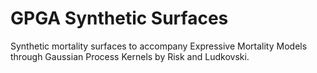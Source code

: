 # GPGA Synthetic Surfaces

Synthetic mortality surfaces to accompany Expressive Mortality Models through Gaussian Process Kernels by Risk and Ludkovski.
